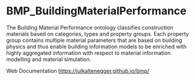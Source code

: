 # BMP_BuildingMaterialPerformance

The Building Material Performance ontology classifies construction materials based on categories, types and property groups. Each property group contains multiple material parameters that are based on building physics and thus enable building information models to be enriched with highly aggregated information with respect to material information modelling and material simulation.

Web Documentation
https://julkaltenegger.github.io/bmp/ 